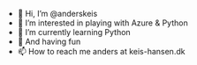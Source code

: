 - 👋 Hi, I’m @anderskeis
- 👀 I’m interested in playing with Azure & Python
- 🌱 I’m currently learning Python
- 💞️ And having fun
- 📫 How to reach me anders at keis-hansen.dk

<!---
anderskeis/anderskeis is a ✨ special ✨ repository because its `README.md` (this file) appears on your GitHub profile.
You can click the Preview link to take a look at your changes.
--->
